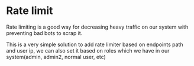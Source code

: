 <h1>Rate limit</h1>
<p1>Rate limiting is a good way for decreasing heavy traffic on our system with preventing bad bots to scrap it.</p>
<p>This is a very simple solution to add rate limiter based on endpoints path and user ip, we can also set it based on roles which we have in our system(admin, admin2, normal user, etc)</p>
